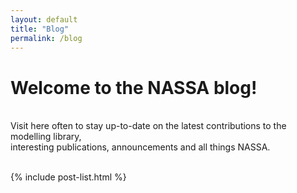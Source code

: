 ```yaml
---
layout: default
title: "Blog"
permalink: /blog
---
```

<h1>Welcome to the NASSA blog!</h1><br>
Visit here often to stay up-to-date on the latest contributions to the modelling library, <br>
interesting publications, announcements and all things NASSA. <br><br>

{% include post-list.html %}
